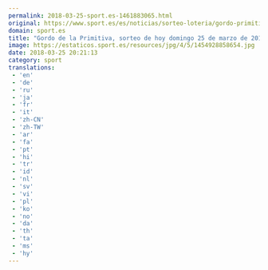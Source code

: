 ```yaml
---
permalink: 2018-03-25-sport.es-1461883065.html
original: https://www.sport.es/es/noticias/sorteo-loteria/gordo-primitiva-sorteo-del-domingo-25-marzo-2018-6715579?utm_source=rss-noticias&utm_medium=feed&utm_campaign=sorteo-loteria
domain: sport.es
title: "Gordo de la Primitiva, sorteo de hoy domingo 25 de marzo de 2018"
image: https://estaticos.sport.es/resources/jpg/4/5/1454928858654.jpg
date: 2018-03-25 20:21:13
category: sport
translations: 
 - 'en'
 - 'de'
 - 'ru'
 - 'ja'
 - 'fr'
 - 'it'
 - 'zh-CN'
 - 'zh-TW'
 - 'ar'
 - 'fa'
 - 'pt'
 - 'hi'
 - 'tr'
 - 'id'
 - 'nl'
 - 'sv'
 - 'vi'
 - 'pl'
 - 'ko'
 - 'no'
 - 'da'
 - 'th'
 - 'ta'
 - 'ms'
 - 'hy'
---
```


